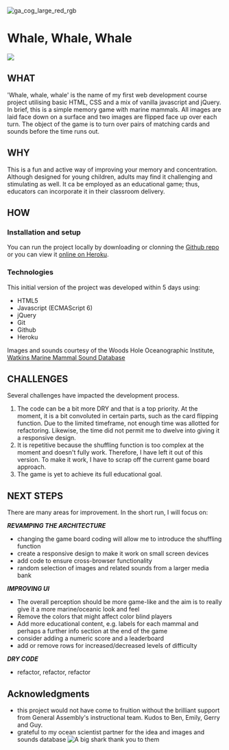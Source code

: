 
![ga_cog_large_red_rgb](https://cloud.githubusercontent.com/assets/40461/8183776/469f976e-1432-11e5-8199-6ac91363302b.png)

# Whale, Whale, Whale 
![](https://i.imgur.com/R8HInl1.png)

## WHAT 
'Whale, whale, whale' is the name of my first web development course project utilising basic HTML, CSS and a mix of vanilla javascript and jQuery. In brief, this is a simple memory game with marine mammals. All images are laid face down on a surface and two images are flipped face up over each turn. The object of the game is to turn over pairs of matching cards and sounds before the time runs out.

## WHY
This is a fun and active way of improving your memory and concentration. Although designed for young children, adults may find it challenging and stimulating as well. It ca be employed as an educational game; thus, educators can incorporate it in their classroom delivery. 

## HOW

### Installation and setup
You can run the project locally by downloading or clonning the [Github repo](https://github.com/EagleEye182/wdi-first-project) or you can view it [online on Heroku](http://whale-whale-whale.herokuapp.com/). 

### Technologies
This initial version of the project was developed within 5 days using: 

* HTML5
* Javascript (ECMAScript 6)
* jQuery
* Git
* Github
* Heroku


Images and sounds courtesy of the Woods Hole Oceanographic Institute, [Watkins Marine Mammal Sound Database](http://cis.whoi.edu/science/B/whalesounds/index.cfm)

## CHALLENGES
Several challenges have impacted the development process. 

1. The code can be a bit more DRY and that is a top priority. At the moment, it is a bit convoluted in certain parts, such as the card flipping function. Due to the limited timeframe, not enough time was allotted for refactoring. Likewise, the time did not permit me to dwelve into giving it a responsive design.
2. It is repetitive because the shuffling function is too complex at the moment and doesn't fully work. Therefore, I have left it out of this version. To make it work, I have to scrap off the current game board approach. 
3. The game is yet to achieve its full educational goal. 


## NEXT STEPS
 There are many areas for improvement. In the short run, I will focus on: 
 
***REVAMPING THE ARCHITECTURE***

- changing the game board coding will allow me to introduce the shuffling function
- create a responsive design to make it work on small screen devices
- add code to ensure cross-browser functionality
- random selection of images and related sounds from a larger media bank
 

***IMPROVING UI***

- The overall perception should be more game-like and the aim is to really give it a more marine/oceanic look and feel 
- Remove the colors that might affect color blind players
- Add more educational content, e.g. labels for each mammal and perhaps a further info section at the end of the game
- consider adding a numeric score and a leaderboard 
- add or remove rows for increased/decreased levels of difficulty

***DRY CODE***

- refactor, refactor, refactor 


## Acknowledgments

- this project would not have come to fruition without the brilliant support from General Assembly's instructional team. Kudos to Ben, Emily, Gerry and Guy.
- grateful to my ocean scientist partner for the idea and images and sounds database
![A big shark thank you to them](https://vignette.wikia.nocookie.net/theloudhouse/images/a/a6/Thank_you.gif)